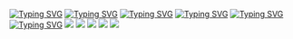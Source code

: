 [![Typing SVG](https://readme-typing-svg.herokuapp.com?color=%2336BCF7&lines=-Hi-I’m-Ivan)](https://git.io/typing-svg)
[![Typing SVG](https://readme-typing-svg.herokuapp.com?color=%2336BCF7&lines=-Hi-I’m-Ivan1)](https://git.io/typing-svg)
[![Typing SVG](https://readme-typing-svg.herokuapp.com?color=%2336BCF7&lines=-Hi-I’m-Ivan2)](https://git.io/typing-svg)
[![Typing SVG](https://readme-typing-svg.herokuapp.com?color=%2336BCF7&lines=-Hi-I’m-Ivan3)](https://git.io/typing-svg)
[![Typing SVG](https://readme-typing-svg.herokuapp.com?color=%2336BCF7&lines=-Hi-I’m-Ivan4)](https://git.io/typing-svg)
[![Typing SVG](https://readme-typing-svg.herokuapp.com?color=%2336BCF7&lines=-Hi-I’m-Ivan5)](https://git.io/typing-svg)
![](https://github-profile-summary-cards.vercel.app/api/cards/profile-details?username=Vanea678&theme=solarized_dark)
![](https://github-profile-summary-cards.vercel.app/api/cards/most-commit-language?username=Vanea678&theme=solarized_dark)
![](https://github-profile-summary-cards.vercel.app/api/cards/repos-per-language?username=Vanea678&theme=solarized_dark)
![](https://github-profile-summary-cards.vercel.app/api/cards/stats?username=Vanea678&theme=solarized_dark)
![](https://github-profile-summary-cards.vercel.app/api/cards/productive-time?username=Vanea678&theme=solarized_dark)
